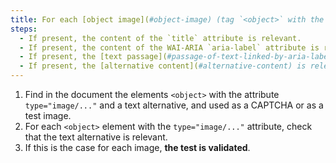 ```yaml
---
title: For each [object image](#object-image) (tag `<object>` with the attribute `type="image/..."`) used as a [CAPTCHA](#captcha) or as a [test image](#test-image), having a [text alternative](#text-alternative-image) or an [alternative content](#alternative-content), is this alternative relevant?
steps:
  - If present, the content of the `title` attribute is relevant.
  - If present, the content of the WAI-ARIA `aria-label` attribute is relevant.
  - If present, the [text passage](#passage-of-text-linked-by-aria-labelledby-or-aria-describedby) associated via the `aria-labelledby` WAI-ARIA attribute is relevant.
  - If present, the [alternative content](#alternative-content) is relevant.
---
```


1. Find in the document the elements `<object>` with the attribute `type="image/..."` and a text alternative, and used as a CAPTCHA or as a test image.
2. For each `<object>` element with the `type="image/..."` attribute, check that the text alternative is relevant.
3. If this is the case for each image, **the test is validated**.
